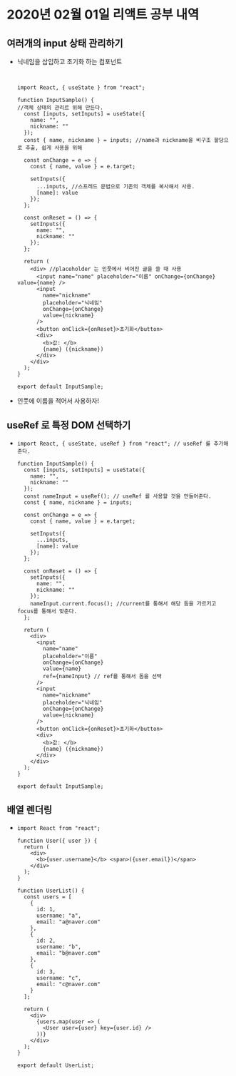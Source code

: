 # **2020년 02월 01일 리액트 공부 내역**



## 여러개의 input 상태 관리하기

- 닉네임을 삽입하고 초기화 하는 컴포넌트

  ```
  
  
  import React, { useState } from "react";
  
  function InputSample() {
  //객체 상태의 관리르 위해 만든다.
    const [inputs, setInputs] = useState({ 
      name: "",
      nickname: ""
    });
    const { name, nickname } = inputs; //name과 nickname을 비구조 할당으로 추출, 쉽게 사용을 위해
  
    const onChange = e => {
      const { name, value } = e.target;
  
      setInputs({
        ...inputs, //스프레드 문법으로 기존의 객체를 복사해서 사용.
        [name]: value
      });
    };
  
    const onReset = () => {
      setInputs({
        name: "",
        nickname: ""
      });
    };
  
    return (
      <div> //placeholder 는 인풋에서 비어진 글을 쓸 때 사용
        <input name="name" placeholder="이름" onChange={onChange} value={name} />
        <input
          name="nickname"
          placeholder="닉네임"
          onChange={onChange}
          value={nickname}
        />
        <button onClick={onReset}>초기화</button>
        <div>
          <b>값: </b>
          {name} ({nickname})
        </div>
      </div>
    );
  }
  
  export default InputSample;
  
  ```

- 인풋에 이름을 적어서 사용하자!



## useRef 로 특정 DOM 선택하기

- ```
  import React, { useState, useRef } from "react"; // useRef 를 추가해준다.
  
  function InputSample() {
    const [inputs, setInputs] = useState({
      name: "",
      nickname: ""
    });
    const nameInput = useRef(); // useRef 를 사용할 것을 만들어준다.
    const { name, nickname } = inputs;
  
    const onChange = e => {
      const { name, value } = e.target;
  
      setInputs({
        ...inputs,
        [name]: value
      });
    };
  
    const onReset = () => {
      setInputs({
        name: "",
        nickname: ""
      });
      nameInput.current.focus(); //current를 통해서 해당 돔을 가르키고 focus를 통해서 맞춘다.
    };
  
    return (
      <div>
        <input
          name="name"
          placeholder="이름"
          onChange={onChange}
          value={name}
          ref={nameInput} // ref를 통해서 돔을 선택
        />
        <input
          name="nickname"
          placeholder="닉네임"
          onChange={onChange}
          value={nickname}
        />
        <button onClick={onReset}>초기화</button>
        <div>
          <b>값: </b>
          {name} ({nickname})
        </div>
      </div>
    );
  }
  
  export default InputSample;
  
  ```

  

## 배열 렌더링

- ```
  import React from "react";
  
  function User({ user }) {
    return (
      <div>
        <b>{user.username}</b> <span>({user.email})</span>
      </div>
    );
  }
  
  function UserList() {
    const users = [
      {
        id: 1,
        username: "a",
        email: "a@naver.com"
      },
      {
        id: 2,
        username: "b",
        email: "b@naver.com"
      },
      {
        id: 3,
        username: "c",
        email: "c@naver.com"
      }
    ];
  
    return (
      <div>
        {users.map(user => (
          <User user={user} key={user.id} />
        ))}
      </div>
    );
  }
  
  export default UserList;
  
  ```

  